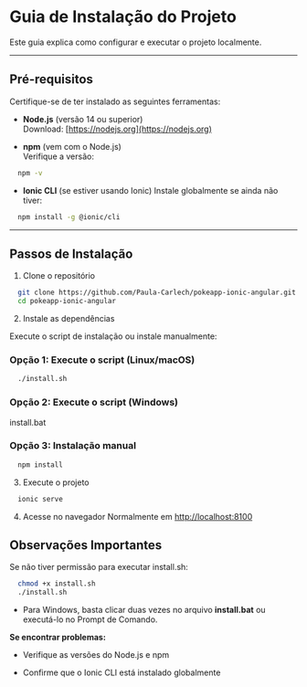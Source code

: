 # Guia de Instalação do Projeto

Este guia explica como configurar e executar o projeto localmente.

---

## Pré-requisitos

Certifique-se de ter instalado as seguintes ferramentas:

- **Node.js** (versão 14 ou superior)  
  Download: [https://nodejs.org](https://nodejs.org)

- **npm** (vem com o Node.js)  
  Verifique a versão:  

```bash
  npm -v
```

- **Ionic CLI** (se estiver usando Ionic)
  Instale globalmente se ainda não tiver:

```bash
  npm install -g @ionic/cli
```

---

## Passos de Instalação

1. Clone o repositório

```bash
  git clone https://github.com/Paula-Carlech/pokeapp-ionic-angular.git
  cd pokeapp-ionic-angular
```

2. Instale as dependências

Execute o script de instalação ou instale manualmente:

### Opção 1: Execute o script (Linux/macOS)

```bash
  ./install.sh
```

### Opção 2: Execute o script (Windows)

install.bat

### Opção 3: Instalação manual

```bash
  npm install
```

3. Execute o projeto

```bash
  ionic serve
```

4. Acesse no navegador
Normalmente em [http://localhost:8100](http://localhost:8100)

## Observações Importantes

Se não tiver permissão para executar install.sh:

```bash
  chmod +x install.sh
  ./install.sh
```

- Para Windows, basta clicar duas vezes no arquivo **install.bat** ou executá-lo no Prompt de Comando.

**Se encontrar problemas:**

- Verifique as versões do Node.js e npm

- Confirme que o Ionic CLI está instalado globalmente

